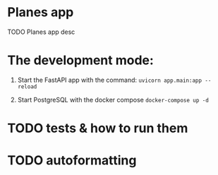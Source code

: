 # Planes app

TODO 
Planes app desc 

# The development mode:

1) Start the FastAPI app with the command:
```uvicorn app.main:app --reload```

2) Start PostgreSQL with the docker compose
```docker-compose up -d```

# TODO tests & how to run them
# TODO autoformatting

